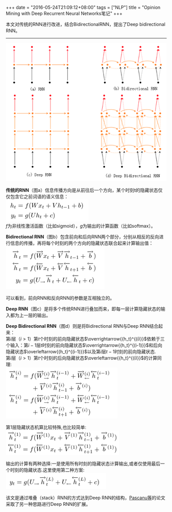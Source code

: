 +++
date = "2016-05-24T21:09:12+08:00"
tags = ["NLP"]
title = "Opinion Mining with Deep Recurrent Neural Networks笔记"
+++


本文对传统的RNN进行改进，结合BidirectionalRNN，提出了Deep bidirectional RNN。
<!--more-->
----------
![Alt text](/img/1464096878586.png)   

**传统的RNN**（图a）信息传播方向是从前往后一个方向，某个时刻t的隐藏状态仅仅包含它之前词语的语义信息：   
![Alt text](/img/1464097111614.png)   
$f$为非线性激活函数（比如sigmoid），$g$为输出的计算函数（比如softmax）。   

**Bidirectional RNN**（图b）包含前向和后向RNN两个部分，分别从相反的反向进行信息的传播，再将每个时刻的两个方向的隐藏状态联合起来计算输出值：   
![Alt text](/img/1464097064201.png)   

可以看到，前向RNN和反向RNN的参数是互相独立的。

**Deep  RNN**（图c）是将多个传统RNN进行叠加而来，即每一层计算隐藏状态的输入都为上一层的输出。  

**Deep Bidirectional  RNN**（图d）则是将Bidirectional RNN与Deep RNN结合起来：   
第$i$层（$i>1$）第$t$个时刻的前向隐藏状态$\overrightarrow{{h_t}^{(i)}}$依赖于三个输入：第$i-1$层$t$时刻的前向隐藏状态$\overrightarrow{{h_t}^{(i-1)}}$和后向隐藏状态$\overleftarrow{{h_t}^{(i-1)}}$以及第$i$层$t-1$时刻的前向隐藏状态.   
第$i$层（$i>1$）第$t$个时刻的后向隐藏状态$\overleftarrow{{h_t}^{(i)}}$的计算同理:   
![Alt text](/img/1464098995066.png)   

第1层隐藏状态机算比较特殊,也比较简单:   
![Alt text](/img/1464099041075.png)   

输出的计算有两种选择:一是使用所有时刻的隐藏状态计算输出,或者仅使用最后一个时刻的隐藏状态.这里使用第二种方案:   
![Alt text](/img/1464097751597.png)   

该文是通过堆叠（stack）RNN的方式达到Deep RNN的结构，[Pascanu等](http://arxiv.org/abs/1312.6026)的论文采取了另一种思路进行Deep RNN的扩展。
